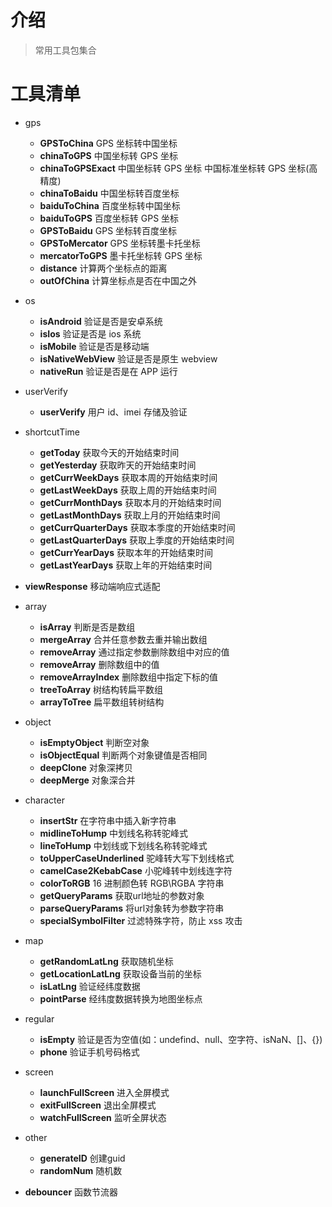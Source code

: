 # 介绍

> 常用工具包集合

# 工具清单

-   gps
    -   **GPSToChina** GPS 坐标转中国坐标
    -   **chinaToGPS** 中国坐标转 GPS 坐标
    -   **chinaToGPSExact** 中国坐标转 GPS 坐标 中国标准坐标转 GPS 坐标(高精度)
    -   **chinaToBaidu** 中国坐标转百度坐标
    -   **baiduToChina** 百度坐标转中国坐标
    -   **baiduToGPS** 百度坐标转 GPS 坐标
    -   **GPSToBaidu** GPS 坐标转百度坐标
    -   **GPSToMercator** GPS 坐标转墨卡托坐标
    -   **mercatorToGPS** 墨卡托坐标转 GPS 坐标
    -   **distance** 计算两个坐标点的距离
    -   **outOfChina** 计算坐标点是否在中国之外
-   os
    -   **isAndroid** 验证是否是安卓系统
    -   **isIos** 验证是否是 ios 系统
    -   **isMobile** 验证是否是移动端
    -   **isNativeWebView** 验证是否是原生 webview
    -   **nativeRun** 验证是否是在 APP 运行
-   userVerify
    -   **userVerify** 用户 id、imei 存储及验证
-   shortcutTime

    -   **getToday** 获取今天的开始结束时间
    -   **getYesterday** 获取昨天的开始结束时间
    -   **getCurrWeekDays** 获取本周的开始结束时间
    -   **getLastWeekDays** 获取上周的开始结束时间
    -   **getCurrMonthDays** 获取本月的开始结束时间
    -   **getLastMonthDays** 获取上月的开始结束时间
    -   **getCurrQuarterDays** 获取本季度的开始结束时间
    -   **getLastQuarterDays** 获取上季度的开始结束时间
    -   **getCurrYearDays** 获取本年的开始结束时间
    -   **getLastYearDays** 获取上年的开始结束时间

-   **viewResponse** 移动端响应式适配
-   array
    -   **isArray** 判断是否是数组
    -   **mergeArray** 合并任意参数去重并输出数组
    -   **removeArray** 通过指定参数删除数组中对应的值
    -   **removeArray**  删除数组中的值
    -   **removeArrayIndex** 删除数组中指定下标的值
    -   **treeToArray** 树结构转扁平数组
    -   **arrayToTree** 扁平数组转树结构
-   object
    -   **isEmptyObject** 判断空对象
    -   **isObjectEqual** 判断两个对象键值是否相同
    -   **deepClone** 对象深拷贝
    -   **deepMerge** 对象深合并
-   character
    -   **insertStr** 在字符串中插入新字符串
    -   **midlineToHump** 中划线名称转驼峰式
    -   **lineToHump** 中划线或下划线名称转驼峰式
    -   **toUpperCaseUnderlined** 驼峰转大写下划线格式
    -   **camelCase2KebabCase** 小驼峰转中划线连字符
    -   **colorToRGB** 16 进制颜色转 RGB\RGBA 字符串
    -   **getQueryParams** 获取url地址的参数对象
    -   **parseQueryParams** 将url对象转为参数字符串
    -   **specialSymbolFilter** 过滤特殊字符，防止 xss 攻击
-   map
    -   **getRandomLatLng** 获取随机坐标
    -   **getLocationLatLng** 获取设备当前的坐标
    -   **isLatLng** 验证经纬度数据
    -   **pointParse** 经纬度数据转换为地图坐标点
-   regular
    -   **isEmpty** 验证是否为空值(如：undefind、null、空字符、isNaN、[]、{})
    -   **phone** 验证手机号码格式
-   screen
    -   **launchFullScreen** 进入全屏模式
    -   **exitFullScreen** 退出全屏模式
    -   **watchFullScreen** 监听全屏状态
-   other
    -   **generateID** 创建guid
    -   **randomNum** 随机数

-   **debouncer** 函数节流器
